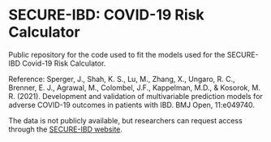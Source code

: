 # SECURE-IBD: COVID-19 Risk Calculator

Public repository for the code used to fit the models used for the SECURE-IBD Covid-19 Risk Calculator. 

Reference:
Sperger, J., Shah, K. S., Lu, M., Zhang, X., Ungaro, R. C., Brenner, E. J., Agrawal, M., Colombel, J.F., Kappelman, M.D., & Kosorok, M. R. (2021). Development and validation of multivariable prediction models for adverse COVID-19 outcomes in patients with IBD. BMJ Open, 11:e049740.

The data is not publicly available, but researchers can request access through the [SECURE-IBD website](https://covidibd.org/sharing-secure-ibd-data/). 
